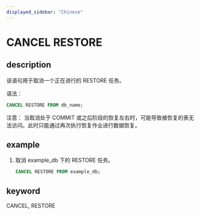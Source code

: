 ```yaml
---
displayed_sidebar: "Chinese"
---
```


# CANCEL RESTORE

## description

该语句用于取消一个正在进行的 RESTORE 任务。

语法：

```sql
CANCEL RESTORE FROM db_name;
```

注意：
当取消处于 COMMIT 或之后阶段的恢复左右时，可能导致被恢复的表无法访问。此时只能通过再次执行恢复作业进行数据恢复。

## example

1. 取消 example_db 下的 RESTORE 任务。

    ```sql
    CANCEL RESTORE FROM example_db;
    ```

## keyword

CANCEL, RESTORE
